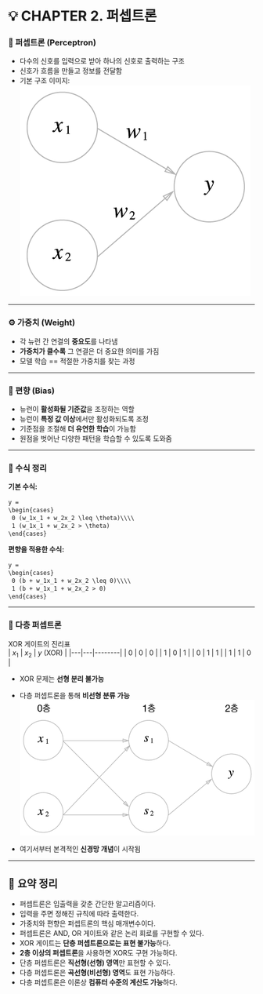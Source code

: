 # 💡 CHAPTER 2. 퍼셉트론

### 📌 퍼셉트론 (Perceptron)

- 다수의 신호를 입력으로 받아 하나의 신호로 출력하는 구조
- 신호가 흐름을 만들고 정보를 전달함
- 기본 구조 이미지:
  ![perceptron](../img/perceptron.png)

---

### ⚙️ 가중치 (Weight)

- 각 뉴런 간 연결의 **중요도**를 나타냄
- **가중치가 클수록** 그 연결은 더 중요한 의미를 가짐
- 모델 학습 == 적절한 가중치를 찾는 과정

---

### 🧭 편향 (Bias)

- 뉴런이 **활성화될 기준값**을 조정하는 역할
- 뉴런이 **특정 값 이상**에서만 활성화되도록 조정
- 기준점을 조절해 **더 유연한 학습**이 가능함
- 원점을 벗어난 다양한 패턴을 학습할 수 있도록 도와줌

---

### 📐 수식 정리

**기본 수식:**

```plaintext
y =
\begin{cases}
 0 (w_1x_1 + w_2x_2 \leq \theta)\\\\
 1 (w_1x_1 + w_2x_2 > \theta)
\end{cases}
```

**편향을 적용한 수식:**

```plaintext
y =
\begin{cases}
 0 (b + w_1x_1 + w_2x_2 \leq 0)\\\\
 1 (b + w_1x_1 + w_2x_2 > 0)
\end{cases}
```

---

### 🧱 다층 퍼셉트론

XOR 게이트의 진리표  
| $x_1$ | $x_2$ | $y$ (XOR) |
|---|---|--------|
| 0 | 0 | 0 |
| 1 | 0 | 1 |
| 0 | 1 | 1 |
| 1 | 1 | 0 |

- XOR 문제는 **선형 분리 불가능**

- 다층 퍼셉트론을 통해 **비선형 분류 가능**
  ![xor_neuron_perceptron](../img/xor_neuron_perceptron.png)

- 여기서부터 본격적인 **신경망 개념**이 시작됨

---

## 🔎 요약 정리

- 퍼셉트론은 입출력을 갖춘 간단한 알고리즘이다.
- 입력을 주면 정해진 규칙에 따라 출력한다.
- 가중치와 편향은 퍼셉트론의 핵심 매개변수이다.
- 퍼셉트론은 AND, OR 게이트와 같은 논리 회로를 구현할 수 있다.
- XOR 게이트는 **단층 퍼셉트론으로는 표현 불가능**하다.
- **2층 이상의 퍼셉트론**을 사용하면 XOR도 구현 가능하다.
- 단층 퍼셉트론은 **직선형(선형) 영역**만 표현할 수 있다.
- 다층 퍼셉트론은 **곡선형(비선형) 영역**도 표현 가능하다.
- 다층 퍼셉트론은 이론상 **컴퓨터 수준의 계산도 가능**하다.
